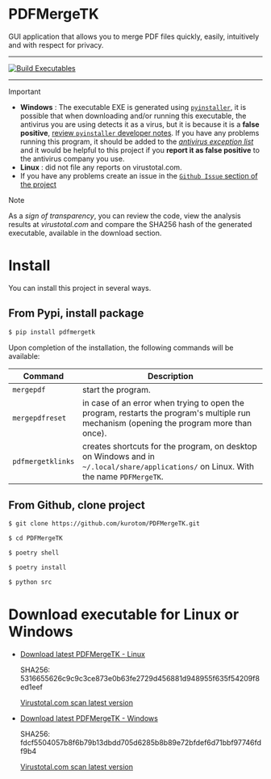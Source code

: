 # PDFMergeTK

GUI application that allows you to merge PDF files quickly, easily, intuitively and with respect for privacy.

---

[![Build Executables](https://github.com/kurotom/PDFMergeTK/actions/workflows/build.yml/badge.svg)](https://github.com/kurotom/PDFMergeTK/actions/workflows/build.yml)

---

> [!IMPORTANT]
> * **Windows** : The executable EXE is generated using [`pyinstaller`](https://pyinstaller.org/en/stable/), it is possible that when downloading and/or running this executable, the antivirus you are using detects it as a virus, but it is because it is a **false positive**, [review `pyinstaller` developer notes](https://github.com/pyinstaller/pyinstaller/blob/develop/.github/ISSUE_TEMPLATE/antivirus.md). If you have any problems running this program, it should be added to the <u>*antivirus exception list*</u> and it would be helpful to this project if you **report it as false positive** to the antivirus company you use.
> * **Linux** : did not file any reports on virustotal.com.
> * If you have any problems create an issue in the [`Github Issue` section of the project](https://github.com/kurotom/PDFMergeTK/issues)
>

> [!NOTE]
> As a *sign of transparency*, you can review the code, view the analysis results at *virustotal.com* and compare the SHA256 hash of the generated executable, available in the download section.
>


# Install

You can install this project in several ways.


## From Pypi, install package

```bash
$ pip install pdfmergetk
```

Upon completion of the installation, the following commands will be available:

| Command | Description |
|-|-|
| `mergepdf` | start the program. |
| `mergepdfreset` | in case of an error when trying to open the program, restarts the program's multiple run mechanism (opening the program more than once). |
| `pdfmergetklinks` | creates shortcuts for the program, on desktop on Windows and in `~/.local/share/applications/` on Linux. With the name `PDFMergeTK`.|


## From Github, clone project

```bash
$ git clone https://github.com/kurotom/PDFMergeTK.git

$ cd PDFMergeTK

$ poetry shell

$ poetry install

$ python src
```

# Download executable for Linux or Windows

* [Download latest PDFMergeTK - Linux](https://github.com/kurotom/PDFMergeTK/releases/download/v0.1.0-linux/PDFMergeTK)

  SHA256: 5316655626c9c9c3ce873e0b63fe2729d456881d948955f635f54209f8ed1eef

  [Virustotal.com scan latest version](https://www.virustotal.com/gui/file/5316655626c9c9c3ce873e0b63fe2729d456881d948955f635f54209f8ed1eef/detection)


* [Download latest PDFMergeTK - Windows](https://github.com/kurotom/PDFMergeTK/releases/download/v0.1.0-windows/PDFMergeTK.exe)

  SHA256: fdcf5504057b8f6b79b13dbdd705d6285b8b89e72bfdef6d71bbf97746fdf9b4

  [Virustotal.com scan latest version](https://www.virustotal.com/gui/file/fdcf5504057b8f6b79b13dbdd705d6285b8b89e72bfdef6d71bbf97746fdf9b4/detection)


